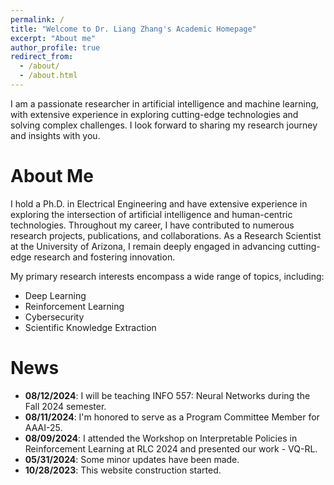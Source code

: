 ```yaml
---
permalink: /
title: "Welcome to Dr. Liang Zhang's Academic Homepage"
excerpt: "About me"
author_profile: true
redirect_from: 
  - /about/
  - /about.html
---
```


I am a passionate researcher in artificial intelligence and machine learning, with extensive experience in exploring cutting-edge technologies and solving complex challenges. I look forward to sharing my research journey and insights with you.

About Me
======
I hold a Ph.D. in Electrical Engineering and have extensive experience in exploring the intersection of artificial intelligence and human-centric technologies. Throughout my career, I have contributed to numerous research projects, publications, and collaborations. As a Research Scientist at the University of Arizona, I remain deeply engaged in advancing cutting-edge research and fostering innovation.

My primary research interests encompass a wide range of topics, including:

- Deep Learning
- Reinforcement Learning
- Cybersecurity
- Scientific Knowledge Extraction

[//]: # (My current research focuses on [SKEMA: Scientific Knowledge Extraction and Model Analysis]&#40;https://github.com/ml4ai/skema&#41;, a project aims at extracting and integrating knowledge from scientific literature using artificial intelligence and machine learning methods. This endeavor reflects my dedication to solving complex problems in artificial intelligence, and I am excited to share the findings and insights from this ongoing work.)

News
======
* **08/12/2024**: I will be teaching INFO 557: Neural Networks during the Fall 2024 semester.
* **08/11/2024**: I'm honored to serve as a Program Committee Member for AAAI-25.
* **08/09/2024**: I attended the Workshop on Interpretable Policies in Reinforcement Learning at RLC 2024 and presented our work - VQ-RL.
* **05/31/2024**: Some minor updates have been made.
* **10/28/2023**: This website construction started.
